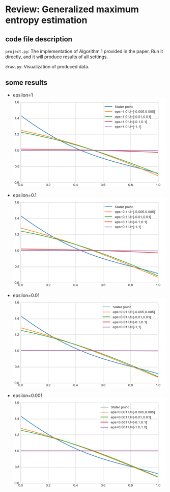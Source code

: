 # Review: Generalized maximum entropy estimation 

## code file description
`project.py`: The implementation of Algorithm 1 provided in the paper. Run it directly, and it will produce results of all settings.

`draw.py`: Visualization of produced data.

## some results
- epsilon=1
![](4.png)

- epsilon=0.1
![](3.png)

- epsilon=0.01
![](2.png)

- epsilon=0.001
![](1.png)